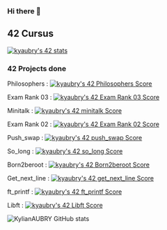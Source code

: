 ### Hi there 👋

## 42 Cursus
[![kyaubry's 42 stats](https://badge42.vercel.app/api/v2/clhmf8tlg002108l3bxq4bi3o/stats?cursusId=21&coalitionId=332)](https://github.com/JaeSeoKim/badge42)

### 42 Projects done

Philosophers : [![kyaubry's 42 Philosophers Score](https://badge42.vercel.app/api/v2/clhmf8tlg002108l3bxq4bi3o/project/3090442)](https://github.com/JaeSeoKim/badge42)

Exam Rank 03 : [![kyaubry's 42 Exam Rank 03 Score](https://badge42.vercel.app/api/v2/clhmf8tlg002108l3bxq4bi3o/project/3090432)](https://github.com/JaeSeoKim/badge42)

Minitalk : [![kyaubry's 42 minitalk Score](https://badge42.vercel.app/api/v2/clhmf8tlg002108l3bxq4bi3o/project/3084704)](https://github.com/JaeSeoKim/badge42)

Exam Rank 02 : [![kyaubry's 42 Exam Rank 02 Score](https://badge42.vercel.app/api/v2/clhmf8tlg002108l3bxq4bi3o/project/3081711)](https://github.com/JaeSeoKim/badge42)

Push_swap : [![kyaubry's 42 push_swap Score](https://badge42.vercel.app/api/v2/clhmf8tlg002108l3bxq4bi3o/project/3080896)](https://github.com/JaeSeoKim/badge42)

So_long : [![kyaubry's 42 so_long Score](https://badge42.vercel.app/api/v2/clhmf8tlg002108l3bxq4bi3o/project/3080661)](https://github.com/JaeSeoKim/badge42)

Born2beroot : [![kyaubry's 42 Born2beroot Score](https://badge42.vercel.app/api/v2/clhmf8tlg002108l3bxq4bi3o/project/3074762)](https://github.com/JaeSeoKim/badge42)

Get_next_line : [![kyaubry's 42 get_next_line Score](https://badge42.vercel.app/api/v2/clhmf8tlg002108l3bxq4bi3o/project/3067065)](https://github.com/JaeSeoKim/badge42)

ft_printf : [![kyaubry's 42 ft_printf Score](https://badge42.vercel.app/api/v2/clhmf8tlg002108l3bxq4bi3o/project/3069014)](https://github.com/JaeSeoKim/badge42)

Libft : [![kyaubry's 42 Libft Score](https://badge42.vercel.app/api/v2/clhmf8tlg002108l3bxq4bi3o/project/3063854)](https://github.com/JaeSeoKim/badge42)

![KylianAUBRY GitHub stats](https://github-readme-stats.vercel.app/api?username=CharlesNkdl&show_icons=true&theme=radical)
